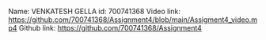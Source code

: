 Name: VENKATESH GELLA id: 700741368 
Video link: https://github.com/700741368/Assignment4/blob/main/Assigment4_video.mp4
Github link: https://github.com/700741368/Assignment4
